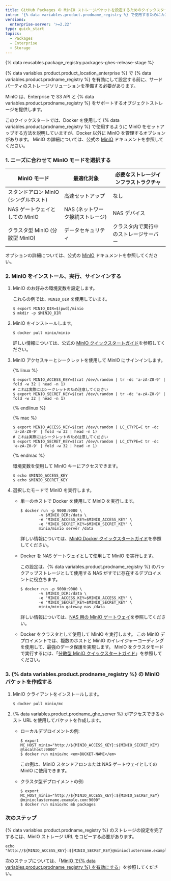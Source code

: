 ```yaml
---
title: GitHub Packages の MinIO ストレージバケットを設定するためのクイックスタート
intro: '{% data variables.product.prodname_registry %} で使用するためにカスタム MinIO ストレージバケットを設定します。'
versions:
  enterprise-server: '>=2.22'
type: quick_start
topics:
  - Packages
  - Enterprise
  - Storage
---
```


{% data reusables.package_registry.packages-ghes-release-stage %}

{% data variables.product.product_location_enterprise %} で {% data variables.product.prodname_registry %} を有効にして設定する前に、サードパーティのストレージソリューションを準備する必要があります。

MinIO は、Enterprise で S3 API と {% data variables.product.prodname_registry %} をサポートするオブジェクトストレージを提供します。

このクイックスタートでは、Docker を使用して {% data variables.product.prodname_registry %} で使用するように MinIO をセットアップする方法を説明していますが、Docker 以外に MinIO を管理するオプションがあります。 MinIO の詳細については、公式の [MinIO](https://docs.min.io/) ドキュメントを参照してください。

### 1. ニーズに合わせて MinIO モードを選択する

| MinIO モード               | 最適化対象               | 必要なストレージインフラストラクチャ  |
| ----------------------- | ------------------- | ------------------- |
| スタンドアロン MinIO (シングルホスト) | 高速セットアップ            | なし                  |
| NAS ゲートウェイとしての MinIO    | NAS (ネットワーク接続ストレージ) | NAS デバイス            |
| クラスタ型 MinIO (分散型 MinIO) | データセキュリティ           | クラスタ内で実行中のストレージサーバー |

オプションの詳細については、公式の [MinIO](https://docs.min.io/) ドキュメントを参照してください。

### 2. MinIO をインストール、実行、サインインする

1. MinIO のお好みの環境変数を設定します。

    これらの例では、`MINIO_DIR` を使用しています。
    ```shell
    $ export MINIO_DIR=$(pwd)/minio
    $ mkdir -p $MINIO_DIR
    ```

2. MinIO をインストールします。

    ```shell
    $ docker pull minio/minio
    ```
    詳しい情報については、公式の [MinIO クイックスタートガイド](https://docs.min.io/docs/minio-quickstart-guide)を参照してください。

3. MinIO アクセスキーとシークレットを使用して MinIO にサインインします。

    {% linux %}
    ```shell
    $ export MINIO_ACCESS_KEY=$(cat /dev/urandom | tr -dc 'a-zA-Z0-9' | fold -w 32 | head -n 1)
    # これは実際にはシークレットのため注意してください
    $ export MINIO_SECRET_KEY=$(cat /dev/urandom | tr -dc 'a-zA-Z0-9' | fold -w 32 | head -n 1)
    ```
    {% endlinux %}

    {% mac %}
    ```shell
    $ export MINIO_ACCESS_KEY=$(cat /dev/urandom | LC_CTYPE=C tr -dc 'a-zA-Z0-9' | fold -w 32 | head -n 1)
    # これは実際にはシークレットのため注意してください
    $ export MINIO_SECRET_KEY=$(cat /dev/urandom | LC_CTYPE=C tr -dc 'a-zA-Z0-9' | fold -w 32 | head -n 1)
    ```
    {% endmac %}

    環境変数を使用して MinIO キーにアクセスできます。

    ```shell
    $ echo $MINIO_ACCESS_KEY
    $ echo $MINIO_SECRET_KEY
    ```

4. 選択したモードで MinIO を実行します。

   * 単一のホストで Docker を使用して MinIO を実行します。

     ```shell
     $ docker run -p 9000:9000 \
             -v $MINIO_DIR:/data \
             -e "MINIO_ACCESS_KEY=$MINIO_ACCESS_KEY" \
             -e "MINIO_SECRET_KEY=$MINIO_SECRET_KEY" \
             minio/minio server /data
     ```

     詳しい情報については、[MinIO Docker クイックスタートガイド](https://docs.min.io/docs/minio-docker-quickstart-guide.html)を参照してください。

   * Docker を NAS ゲートウェイとして使用して MinIO を実行します。

     この設定は、{% data variables.product.prodname_registry %} のバックアップストレージとして使用する NAS がすでに存在するデプロイメントに役立ちます。

     ```shell
     $ docker run -p 9000:9000 \
             -v $MINIO_DIR:/data \
             -e "MINIO_ACCESS_KEY=$MINIO_ACCESS_KEY" \
             -e "MINIO_SECRET_KEY=$MINIO_SECRET_KEY" \
             minio/minio gateway nas /data
     ```

     詳しい情報については、[NAS 用の MinIO ゲートウェイ](https://docs.min.io/docs/minio-gateway-for-nas.html)を参照してください。

   * Docker をクラスタとして使用して MinIO を実行します。 この MinIO デプロイメントでは、複数のホストと MinIO のイレイジャーコーディングを使用して、最強のデータ保護を実現します。 MinIO をクラスタモードで実行するには、「[分散型 MinIO クイックスタートガイド](https://docs.min.io/docs/distributed-minio-quickstart-guide.html)」を参照してください。

### 3. {% data variables.product.prodname_registry %} の MinIO バケットを作成する

1. MinIO クライアントをインストールします。

    ```shell
    $ docker pull minio/mc
    ```

2. {% data variables.product.prodname_ghe_server %} がアクセスできるホスト URL を使用してバケットを作成します。

   * ローカルデプロイメントの例:

     ```shell
     $ export MC_HOST_minio="http://${MINIO_ACCESS_KEY}:${MINIO_SECRET_KEY} @localhost:9000"
     $ docker run minio/mc <em>BUCKET-NAME</em>
     ```

     この例は、MinIO スタンドアロンまたは NAS ゲートウェイとしての MinIO に使用できます。

   * クラスタ型デプロイメントの例:

     ```shell
     $ export MC_HOST_minio="http://${MINIO_ACCESS_KEY}:${MINIO_SECRET_KEY} @minioclustername.example.com:9000"
     $ docker run minio/mc mb packages
     ```

### 次のステップ

{% data variables.product.prodname_registry %} のストレージの設定を完了するには、MinIO ストレージ URL をコピーする必要があります。

  ```
  echo "http://${MINIO_ACCESS_KEY}:${MINIO_SECRET_KEY}@minioclustername.example.com:9000"
  ```

次のステップについては、「[MinIO で{% data variables.product.prodname_registry %} を有効にする](/admin/packages/enabling-github-packages-with-minio)」を参照してください。
